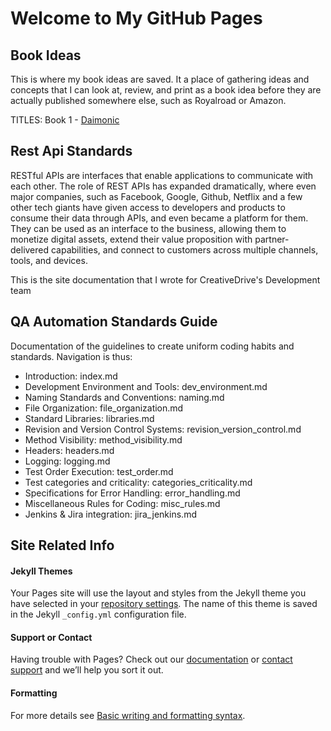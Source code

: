 # Welcome to My GitHub Pages

## Book Ideas
This is where my book ideas are saved. It a place of gathering ideas and concepts that I can look at, review, and print as a book idea before they are actually published somewhere else, such as Royalroad or Amazon.

TITLES: Book 1 - [Daimonic](https://tjohare.github.io/book_ideas/site/)

## Rest Api Standards
RESTful APIs are interfaces that enable applications to communicate with each other. The role of REST APIs has expanded dramatically, where even major companies, such as Facebook, Google, Github, Netflix and a few other tech giants have given access to developers and products to consume their data through APIs, and even became a platform for them. They can be used as an interface to the business, allowing them to monetize digital assets, extend their value proposition with partner-delivered capabilities, and connect to customers across multiple channels, tools, and devices.

This is the site documentation that I wrote for CreativeDrive's Development team

## QA Automation Standards Guide
Documentation of the guidelines to create uniform coding habits and standards.   Navigation is thus:
  - Introduction: index.md
  - Development Environment and Tools: dev_environment.md
  - Naming Standards and Conventions: naming.md
  - File Organization: file_organization.md
  - Standard Libraries: libraries.md
  - Revision and Version Control Systems: revision_version_control.md
  - Method Visibility: method_visibility.md
  - Headers: headers.md
  - Logging: logging.md
  - Test Order Execution: test_order.md
  - Test categories and criticality: categories_criticality.md
  - Specifications for Error Handling: error_handling.md
  - Miscellaneous Rules for Coding: misc_rules.md
  - Jenkins & Jira integration: jira_jenkins.md


## Site Related Info
#### Jekyll Themes
Your Pages site will use the layout and styles from the Jekyll theme you have selected in your [repository settings](https://github.com/tjohare/tjohare.github.io/settings/pages). The name of this theme is saved in the Jekyll `_config.yml` configuration file.

#### Support or Contact
Having trouble with Pages? Check out our [documentation](https://docs.github.com/categories/github-pages-basics/) or [contact support](https://support.github.com/contact) and we’ll help you sort it out.

#### Formatting
For more details see [Basic writing and formatting syntax](https://docs.github.com/en/github/writing-on-github/getting-started-with-writing-and-formatting-on-github/basic-writing-and-formatting-syntax).
